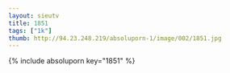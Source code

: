 ```yaml
--- 
layout: sieutv
title: 1851
tags: ["1k"]
thumb: http://94.23.248.219/absoluporn-1/image/002/1851.jpg
---
```

{% include absoluporn key="1851" %} 
